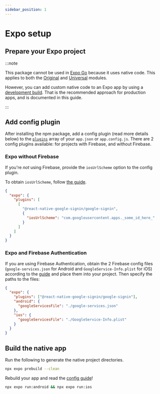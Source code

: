 ```yaml
---
sidebar_position: 1
---
```


# Expo setup

## Prepare your Expo project

:::note

This package cannot be used in [Expo Go](https://docs.expo.dev/workflow/overview/#expo-go-an-optional-tool-for-learning) because it uses native code. This applies to both the [Original](../original) and [Universal](../one-tap) modules.

However, you can add custom native code to an Expo app by using a [development build](https://docs.expo.dev/workflow/overview/#development-builds). That is the recommended approach for production apps, and is documented in this guide.

:::

## Add config plugin

After installing the npm package, add a config plugin (read more details below) to the [`plugins`](https://docs.expo.io/versions/latest/config/app/#plugins) array of your `app.json` or `app.config.js`. There are 2 config plugins available: for projects with Firebase, and without Firebase.

### Expo without Firebase

If you're _not_ using Firebase, provide the `iosUrlScheme` option to the config plugin.

To obtain `iosUrlScheme`, follow [the guide](./get-config-file#ios).

```json title="app.json | js"
{
  "expo": {
    "plugins": [
      [
        "@react-native-google-signin/google-signin",
        {
          "iosUrlScheme": "com.googleusercontent.apps._some_id_here_"
        }
      ]
    ]
  }
}
```

### Expo and Firebase Authentication

If you are using Firebase Authentication, obtain the 2 Firebase config files (`google-services.json` for Android and `GoogleService-Info.plist` for iOS) according to the [guide](./get-config-file?firebase-or-not=firebase) and place them into your project. Then specify the paths to the files:

```json title="app.json | js"
{
  "expo": {
    "plugins": ["@react-native-google-signin/google-signin"],
    "android": {
      "googleServicesFile": "./google-services.json"
    },
    "ios": {
      "googleServicesFile": "./GoogleService-Info.plist"
    }
  }
}
```

## Build the native app

Run the following to generate the native project directories.

```sh
npx expo prebuild --clean
```

Rebuild your app and read the [config guide](./get-config-file)!

```sh
npx expo run:android && npx expo run:ios
```
